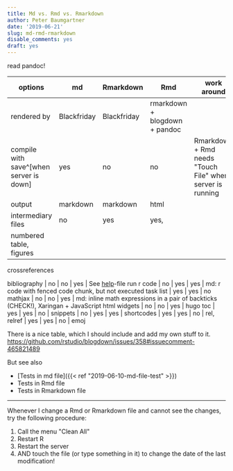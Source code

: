 ```yaml
---
title: Md vs. Rmd vs. Rmarkdown
author: Peter Baumgartner
date: '2019-06-21'
slug: md-rmd-rmarkdown
disable_comments: yes
draft: yes
---
```


<span class="upper">read pandoc!</span>

options	     | md  | Rmarkdown | Rmd   | work around
------------ | ----| --------- | ----- | -----------
rendered by  | Blackfriday | Blackfriday | rmarkdown + blogdown + pandoc
compile with save^[when server is down] | yes | no | no | Rmarkdown + Rmd needs "Touch File" when server is running
output       | markdown | markdown | html
intermediary files | no | yes | yes‚
numbered table, figures |
crossreferences

bibliography | no  | no        | yes   | See [help](https://notes.peter-baumgartner.net/)-file
run r code	 | no  | yes       | yes   | md: r code with fenced code chunk, but not executed 
task list	 | yes | yes       | no
mathjax	     | no  | no        | yes   | md: inline math expressions in a pair of backticks (CHECK!), Xaringan + JavaScript
html widgets | no  | no	       | yes   |
hugo toc     | yes | yes       | no    |
snippets     | no  | yes       | yes   |
shortcodes   | yes | yes       | no    |
rel, relref  | yes | yes       | no    |
emoj




There is a nice table, which I should include and add my own stuff to it.
https://github.com/rstudio/blogdown/issues/358#issuecomment-465821489

But see also 

+ [Tests in md file]({{< ref "2019-06-10-md-file-test" >}})
+ Tests in Rmd file
+ Tests in Rmarkdown file

***

Whenever I change a Rmd or Rmarkdown file and cannot see the changes, try the following procedure:

1. Call the menu "Clean All"
2. Restart R
3. Restart the server
4. AND touch the file (or type something in it) to change the date of the last modification!
